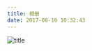 ```yaml
---
title: 相册
date: 2017-08-10 10:32:43
---
```

![title](http://upload-images.jianshu.io/upload_images/2257124-56b7eb5ce2676b0d.png?imageMogr2/auto-orient/strip%7CimageView2/2/w/1240)
